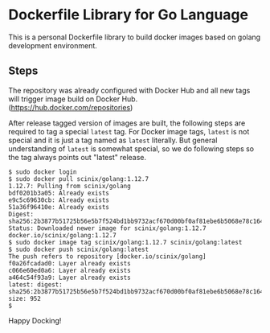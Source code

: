 # Dockerfile Library for Go Language

This is a personal Dockerfile library to build docker images based on golang
development environment.

## Steps

The repository was already configured with Docker Hub and all new tags will
trigger image build on Docker Hub. (https://hub.docker.com/repositories)

After release tagged version of images are built, the following steps are
required to tag a special `latest` tag.  For Docker image tags, `latest` is
not special and it is just a tag named as `latest` literally. But general
understanding of `latest` is somewhat special, so we do following steps so
the tag always points out "latest" release.

```console
$ sudo docker login
$ sudo docker pull scinix/golang:1.12.7
1.12.7: Pulling from scinix/golang
bdf0201b3a05: Already exists
e9c5c69630cb: Already exists
51a36f96410e: Already exists
Digest: sha256:2b3877b51725b56e5b7f524bd1bb9732acf670d00bf0af81ebe6b5068e78c164
Status: Downloaded newer image for scinix/golang:1.12.7
docker.io/scinix/golang:1.12.7
$ sudo docker image tag scinix/golang:1.12.7 scinix/golang:latest
$ sudo docker push scinix/golang:latest
The push refers to repository [docker.io/scinix/golang]
f0a26fcadad0: Layer already exists
c066e60ed0a6: Layer already exists
a464c54f93a9: Layer already exists
latest: digest: sha256:2b3877b51725b56e5b7f524bd1bb9732acf670d00bf0af81ebe6b5068e78c164 size: 952
$
```


Happy Docking!

